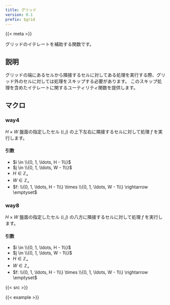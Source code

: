 ```yaml
---
title: グリッド
version: 0.1
prefix: $grid
---
```


{{< meta >}}

グリッドのイテレートを補助する関数です。

## 説明
グリッドの端にあるセルから隣接するセルに対してある処理を実行する際、グリッド外のセルに対しては処理をスキップする必要があります。
このスキップ処理を含めたイテレートに関するユーティリティ関数を提供します。

## マクロ

### way4
$H \times W$ 盤面の指定したセル $(i, j)$ の上下左右に隣接するセルに対して処理 $f$ を実行します。

#### 引数
- $i \in \\{0, 1, \ldots, H - 1\\}$
- $j \in \\{0, 1, \ldots, W - 1\\}$
- $H \in \mathbb{Z}_{+}$
- $W \in \mathbb{Z}_{+}$
- $f: \\{0, 1, \ldots, H - 1\\} \times \\{0, 1, \ldots, W - 1\\} \rightarrow \emptyset$

### way8
$H \times W$ 盤面の指定したセル $(i, j)$ の八方に隣接するセルに対して処理 $f$ を実行します。

#### 引数
- $i \in \\{0, 1, \ldots, H - 1\\}$
- $j \in \\{0, 1, \ldots, W - 1\\}$
- $H \in \mathbb{Z}_{+}$
- $W \in \mathbb{Z}_{+}$
- $f: \\{0, 1, \ldots, H - 1\\} \times \\{0, 1, \ldots, W - 1\\} \rightarrow \emptyset$

{{< src >}}

{{< example >}}
